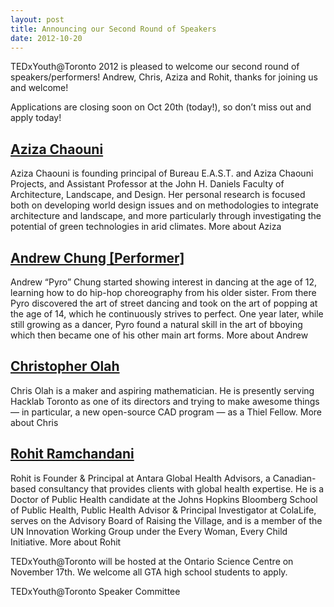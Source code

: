 ```yaml
---
layout: post
title: Announcing our Second Round of Speakers
date: 2012-10-20
---
```


TEDxYouth@Toronto 2012 is pleased to welcome our second round of speakers/performers!  Andrew, Chris, Aziza and Rohit, thanks for joining us and welcome!

Applications are closing soon on Oct 20th (today!), so don’t miss out and apply today!

## [Aziza Chaouni](http://tedxyouthtoronto.ca/speaker/aziza-chaouni/)

Aziza Chaouni is founding principal of Bureau E.A.S.T. and Aziza Chaouni Projects, and Assistant Professor at the John H. Daniels Faculty of Architecture, Landscape, and Design. Her personal research is focused both on developing world design issues and on methodologies to integrate architecture and landscape, and more particularly through investigating the potential of green technologies in arid climates.
More about Aziza


## [Andrew Chung [Performer]](http://tedxyouthtoronto.ca/speaker/andrew-pyro-chung/)

Andrew “Pyro” Chung started showing interest in dancing at the age of 12, learning how to do hip-hop choreography from his older sister. From there Pyro discovered the art of street dancing and took on the art of popping at the age of 14, which he continuously strives to perfect. One year later, while still growing as a dancer, Pyro found a natural skill in the art of bboying which then became one of his other main art forms.
More about Andrew


## [Christopher Olah](http://tedxyouthtoronto.ca/speaker/christopher-olah/)

Chris Olah is a maker and aspiring mathematician. He is presently serving Hacklab Toronto as one of its directors and trying to make awesome things — in particular, a new open-source CAD program — as a Thiel Fellow.
More about Chris


## [Rohit Ramchandani](http://tedxyouthtoronto.ca/speaker/rohit-ramchandani/)

Rohit is Founder & Principal at Antara Global Health Advisors, a Canadian-based consultancy that provides clients with global health expertise. He is a Doctor of Public Health candidate at the Johns Hopkins Bloomberg School of Public Health, Public Health Advisor & Principal Investigator at ColaLife, serves on the Advisory Board of Raising the Village, and is a member of the UN Innovation Working Group under the Every Woman, Every Child Initiative.
More about Rohit



TEDxYouth@Toronto will be hosted at the Ontario Science Centre on November 17th. We welcome all GTA high school students to apply.

TEDxYouth@Toronto
Speaker Committee
